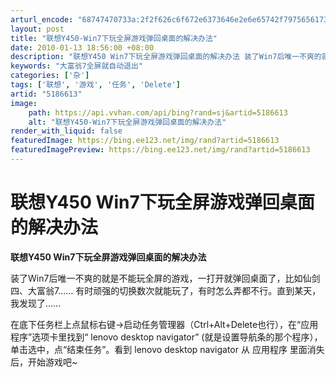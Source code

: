 ```yaml
---
arturl_encode: "68747470733a:2f2f626c6f672e6373646e2e6e65742f797565617368757869:612f61727469636c652f64657461696c732f35313836363133"
layout: post
title: "联想Y450-Win7下玩全屏游戏弹回桌面的解决办法"
date: 2010-01-13 18:56:00 +08:00
description: "联想Y450 Win7下玩全屏游戏弹回桌面的解决办法 装了Win7后唯一不爽的就是不能玩全屏的游戏，"
keywords: "大富翁7全屏就自动退出"
categories: ['杂']
tags: ['联想', '游戏', '任务', 'Delete']
artid: "5186613"
image:
    path: https://api.vvhan.com/api/bing?rand=sj&artid=5186613
    alt: "联想Y450-Win7下玩全屏游戏弹回桌面的解决办法"
render_with_liquid: false
featuredImage: https://bing.ee123.net/img/rand?artid=5186613
featuredImagePreview: https://bing.ee123.net/img/rand?artid=5186613
---
```


# 联想Y450 Win7下玩全屏游戏弹回桌面的解决办法

**联想Y450 Win7下玩全屏游戏弹回桌面的解决办法**

装了Win7后唯一不爽的就是不能玩全屏的游戏，一打开就弹回桌面了，比如仙剑四、大富翁7…… 有时顽强的切换数次就能玩了，有时怎么弄都不行。直到某天，我发现了……

在底下任务栏上点鼠标右键->启动任务管理器（Ctrl+Alt+Delete也行），在“应用程序”选项卡里找到“ lenovo desktop navigator” (就是设置导航条的那个程序），单击选中，点“结束任务”。看到 lenovo desktop navigator 从 应用程序 里面消失后，开始游戏吧~